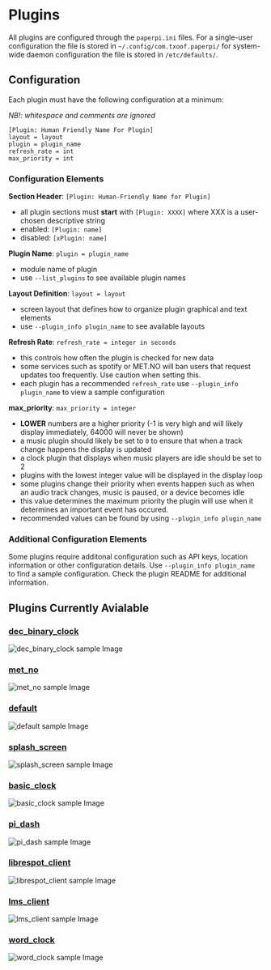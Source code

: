 # Plugins
All plugins are configured through the `paperpi.ini` files. For a single-user configuration the file is stored in `~/.config/com.txoof.paperpi/` for system-wide daemon configuration the file is stored in `/etc/defaults/`.


## Configuration
Each plugin must have the following configuration at a minimum:

*NB!: whitespace and comments are ignored*
```
[Plugin: Human Friendly Name For Plugin]
layout = layout
plugin = plugin_name
refresh_rate = int
max_priority = int
```

### Configuration Elements
**Section Header**: `[Plugin: Human-Friendly Name for Plugin]`
* all plugin sections must **start** with `[Plugin: XXXX]` where XXX is a user-chosen descriptive string
* enabled: `[Plugin: name]`
* disabled: `[xPlugin: name]`

**Plugin Name**: `plugin = plugin_name`
* module name of plugin
* use `--list_plugins` to see available plugin names

**Layout Definition**: `layout = layout`
* screen layout that defines how to organize plugin graphical and text elements
* use `--plugin_info plugin_name` to see available layouts

**Refresh Rate**: `refresh_rate = integer in seconds`
* this controls how often the plugin is checked for new data
* some services such as spotify or MET.NO will ban users that request updates too frequently. Use caution when setting this.
* each plugin has a recommended `refresh_rate` use `--plugin_info plugin_name` to view a sample configuration

**max_priority**: `max_priority = integer`
* **LOWER** numbers are a higher priority (-1 is very high and will likely display immediately, 64000 will never be shown)
* a music plugin should likely be set to `0` to ensure that when a track change happens the display is updated
* a clock plugin that displays when music players are idle should be set to 2
* plugins with the lowest integer value will be displayed in the display loop
* some plugins change their priority when events happen such as when an audio track changes, music is paused, or a device becomes idle
* this value determines the maximum priority the plugin will use when it determines an important event has occured.
* recommended values can be found by using `--plugin_info plugin_name`


### Additional Configuration Elements
Some plugins require additonal configuration such as API keys, location information or other configuration details. Use `--plugin_info plugin_name` to find a sample configuration. Check the plugin README for additional information.

## Plugins Currently Avialable
### [dec_binary_clock](../paperpi/plugins/dec_binary_clock/README.md)
![dec_binary_clock sample Image](../paperpi/plugins/dec_binary_clock/dec_binary_clock_sample.png)

### [met_no](../paperpi/plugins/met_no/README.md)
![met_no sample Image](../paperpi/plugins/met_no/met_no_sample.png)

### [default](../paperpi/plugins/default/README.md)
![default sample Image](../paperpi/plugins/default/default_sample.png)

### [splash_screen](../paperpi/plugins/splash_screen/README.md)
![splash_screen sample Image](../paperpi/plugins/splash_screen/splash_screen_sample.png)

### [basic_clock](../paperpi/plugins/basic_clock/README.md)
![basic_clock sample Image](../paperpi/plugins/basic_clock/basic_clock_sample.png)

### [pi_dash](../paperpi/plugins/pi_dash/README.md)
![pi_dash sample Image](../paperpi/plugins/pi_dash/pi_dash_sample.png)

### [librespot_client](../paperpi/plugins/librespot_client/README.md)
![librespot_client sample Image](../paperpi/plugins/librespot_client/librespot_client_sample.png)

### [lms_client](../paperpi/plugins/lms_client/README.md)
![lms_client sample Image](../paperpi/plugins/lms_client/lms_client_sample.png)

### [word_clock](../paperpi/plugins/word_clock/README.md)
![word_clock sample Image](../paperpi/plugins/word_clock/word_clock_sample.png)

